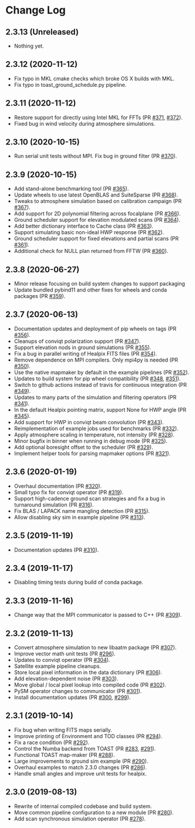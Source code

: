 # Change Log

## 2.3.13 (Unreleased)

-   Nothing yet.

## 2.3.12 (2020-11-12)

-   Fix typo in MKL cmake checks which broke OS X builds with MKL.
-   Fix typo in toast\_ground\_schedule.py pipeline.

## 2.3.11 (2020-11-12)

-   Restore support for directly using Intel MKL for FFTs (PR
    [\#371](https://github.com/hpc4cmb/toast/pull/371),
    [\#372](https://github.com/hpc4cmb/toast/pull/372)).
-   Fixed bug in wind velocity during atmosphere simulations.

## 2.3.10 (2020-10-15)

-   Run serial unit tests without MPI. Fix bug in ground filter (PR
    [\#370](https://github.com/hpc4cmb/toast/pull/370)).

## 2.3.9 (2020-10-15)

-   Add stand-alone benchmarking tool (PR
    [\#365](https://github.com/hpc4cmb/toast/pull/365)).
-   Update wheels to use latest OpenBLAS and SuiteSparse (PR
    [\#368](https://github.com/hpc4cmb/toast/pull/368)).
-   Tweaks to atmosphere simulation based on calibration campaign (PR
    [\#367](https://github.com/hpc4cmb/toast/pull/367)).
-   Add support for 2D polynomial filtering across focalplane (PR
    [\#366](https://github.com/hpc4cmb/toast/pull/366)).
-   Ground scheduler support for elevation modulated scans (PR
    [\#364](https://github.com/hpc4cmb/toast/pull/364)).
-   Add better dictionary interface to Cache class (PR
    [\#363](https://github.com/hpc4cmb/toast/pull/363)).
-   Support simulating basic non-ideal HWP response (PR
    [\#362](https://github.com/hpc4cmb/toast/pull/362)).
-   Ground scheduler support for fixed elevations and partial scans (PR
    [\#361](https://github.com/hpc4cmb/toast/pull/361)).
-   Additional check for NULL plan returned from FFTW (PR
    [\#360](https://github.com/hpc4cmb/toast/pull/360)).

## 2.3.8 (2020-06-27)

-   Minor release focusing on build system changes to support packaging
-   Update bundled pybind11 and other fixes for wheels and conda
    packages (PR [\#359](https://github.com/hpc4cmb/toast/pull/359)).

## 2.3.7 (2020-06-13)

-   Documentation updates and deployment of pip wheels on tags (PR
    [\#356](https://github.com/hpc4cmb/toast/pull/356)).
-   Cleanups of conviqt polarization support (PR
    [\#347](https://github.com/hpc4cmb/toast/pull/347)).
-   Support elevation nods in ground simulations (PR
    [\#355](https://github.com/hpc4cmb/toast/pull/355)).
-   Fix a bug in parallel writing of Healpix FITS files (PR
    [\#354](https://github.com/hpc4cmb/toast/pull/354)).
-   Remove dependence on MPI compilers. Only mpi4py is needed (PR
    [\#350](https://github.com/hpc4cmb/toast/pull/350)).
-   Use the native mapmaker by default in the example pipelines (PR
    [\#352](https://github.com/hpc4cmb/toast/pull/352)).
-   Updates to build system for pip wheel compatibility (PR
    [\#348](https://github.com/hpc4cmb/toast/pull/348),
    [\#351](https://github.com/hpc4cmb/toast/pull/351)).
-   Switch to github actions instead of travis for continuous
    integration (PR [\#349](https://github.com/hpc4cmb/toast/pull/349)).
-   Updates to many parts of the simulation and filtering operators (PR
    [\#341](https://github.com/hpc4cmb/toast/pull/341)).
-   In the default Healpix pointing matrix, support None for HWP angle
    (PR [\#345](https://github.com/hpc4cmb/toast/pull/345)).
-   Add support for HWP in conviqt beam convolution (PR
    [\#343](https://github.com/hpc4cmb/toast/pull/343)).
-   Reimplementation of example jobs used for benchmarks (PR
    [\#332](https://github.com/hpc4cmb/toast/pull/332)).
-   Apply atmosphere scaling in temperature, not intensity (PR
    [\#328](https://github.com/hpc4cmb/toast/pull/328)).
-   Minor bugfix in binner when running in debug mode (PR
    [\#325](https://github.com/hpc4cmb/toast/pull/325)).
-   Add optional boresight offset to the scheduler (PR
    [\#329](https://github.com/hpc4cmb/toast/pull/329)).
-   Implement helper tools for parsing mapmaker options (PR
    [\#321](https://github.com/hpc4cmb/toast/pull/321)).

## 2.3.6 (2020-01-19)

-   Overhaul documentation (PR
    [\#320](https://github.com/hpc4cmb/toast/pull/320)).
-   Small typo fix for conviqt operator (PR
    [\#319](https://github.com/hpc4cmb/toast/pull/319)).
-   Support high-cadence ground scan strategies and fix a bug in
    turnaround simulation (PR
    [\#316](https://github.com/hpc4cmb/toast/pull/316)).
-   Fix BLAS / LAPACK name mangling detection (PR
    [\#315](https://github.com/hpc4cmb/toast/pull/315)).
-   Allow disabling sky sim in example pipeline (PR
    [\#313](https://github.com/hpc4cmb/toast/pull/313)).

## 2.3.5 (2019-11-19)

-   Documentation updates (PR
    [\#310](https://github.com/hpc4cmb/toast/pull/310)).

## 2.3.4 (2019-11-17)

-   Disabling timing tests during build of conda package.

## 2.3.3 (2019-11-16)

-   Change way that the MPI communicator is passed to C++ (PR
    [\#309](https://github.com/hpc4cmb/toast/pull/309)).

## 2.3.2 (2019-11-13)

-   Convert atmosphere simulation to new libaatm package (PR
    [\#307](https://github.com/hpc4cmb/toast/pull/307)).
-   Improve vector math unit tests (PR
    [\#296](https://github.com/hpc4cmb/toast/pull/296)).
-   Updates to conviqt operator (PR
    [\#304](https://github.com/hpc4cmb/toast/pull/304)).
-   Satellite example pipeline cleanups.
-   Store local pixel information in the data dictionary (PR
    [\#306](https://github.com/hpc4cmb/toast/pull/306)).
-   Add elevation-dependent noise (PR
    [\#303](https://github.com/hpc4cmb/toast/pull/303)).
-   Move global / local pixel lookup into compiled code (PR
    [\#302](https://github.com/hpc4cmb/toast/pull/302)).
-   PySM operator changes to communicator (PR
    [\#301](https://github.com/hpc4cmb/toast/pull/301)).
-   Install documentation updates (PR
    [\#300](https://github.com/hpc4cmb/toast/pull/300),
    [\#299](https://github.com/hpc4cmb/toast/pull/299)).

## 2.3.1 (2019-10-14)

-   Fix bug when writing FITS maps serially.
-   Improve printing of Environment and TOD classes (PR
    [\#294](https://github.com/hpc4cmb/toast/pull/294)).
-   Fix a race condition (PR
    [\#292](https://github.com/hpc4cmb/toast/pull/292)).
-   Control the Numba backend from TOAST (PR
    [\#283](https://github.com/hpc4cmb/toast/pull/283),
    [\#291](https://github.com/hpc4cmb/toast/pull/291)).
-   Functional TOAST map-maker (PR
    [\#288](https://github.com/hpc4cmb/toast/pull/288)).
-   Large improvements to ground sim example (PR
    [\#290](https://github.com/hpc4cmb/toast/pull/290)).
-   Overhaul examples to match 2.3.0 changes (PR
    [\#286](https://github.com/hpc4cmb/toast/pull/286)).
-   Handle small angles and improve unit tests for healpix.

## 2.3.0 (2019-08-13)

-   Rewrite of internal compiled codebase and build system.
-   Move common pipeline configuration to a new module (PR
    [\#280](https://github.com/hpc4cmb/toast/pull/280)).
-   Add scan synchronous simulation operator (PR
    [\#278](https://github.com/hpc4cmb/toast/pull/278)).
